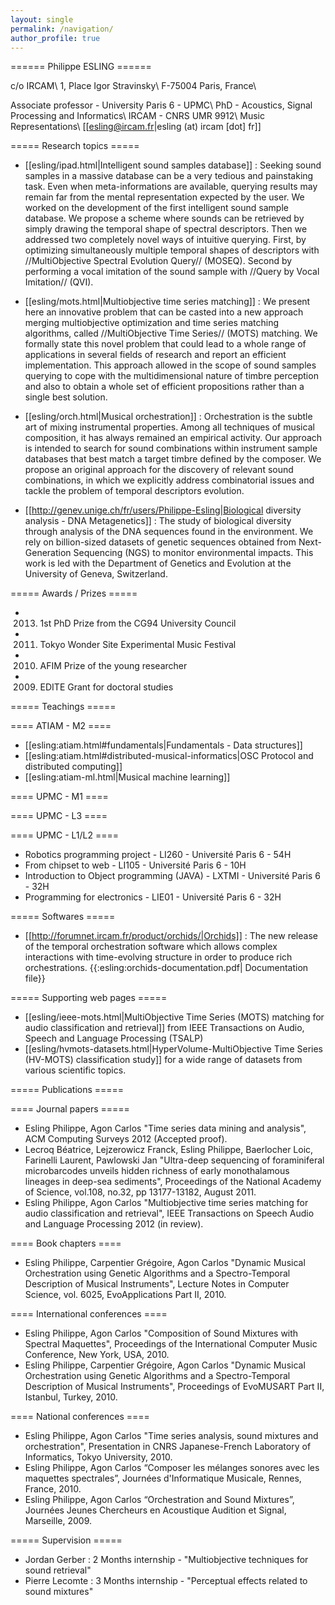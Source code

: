 ```yaml
---
layout: single
permalink: /navigation/
author_profile: true
---
```


====== Philippe ESLING ======

c/o IRCAM\\
1, Place Igor Stravinsky\\
F-75004 Paris, France\\

Associate professor - University Paris 6 - UPMC\\
PhD - Acoustics, Signal Processing and Informatics\\
IRCAM - CNRS UMR 9912\\
Music Representations\\
[[esling@ircam.fr|esling (at) ircam [dot] fr]]

===== Research topics =====

* [[esling/ipad.html|Intelligent sound samples database]] : Seeking sound samples in a massive database can be a very tedious and painstaking task. Even when meta-informations are available, querying results may remain far from the mental representation expected by the user. We worked on the development of the first intelligent sound sample database. We propose a scheme where sounds can be retrieved by  simply drawing the temporal shape of spectral descriptors. Then we addressed two completely novel ways of intuitive querying. First, by optimizing simultaneously multiple temporal shapes of descriptors with //MultiObjective Spectral Evolution Query// (MOSEQ). Second by performing a vocal imitation of the sound sample with //Query by Vocal Imitation// (QVI).

* [[esling/mots.html|Multiobjective time series matching]] :  We present here an innovative problem that can be casted into a new approach merging multiobjective optimization and time series matching algorithms, called //MultiObjective Time Series// (MOTS) matching. We formally state this novel problem that could lead to a whole range of applications in several fields of research and report an efficient implementation. This approach allowed in the scope of sound samples querying to cope with the multidimensional nature of timbre perception and also to obtain a whole set of efficient propositions rather than a single best solution.

* [[esling/orch.html|Musical orchestration]] : Orchestration is the subtle art of mixing instrumental properties. Among all techniques of musical composition, it has always remained an empirical activity. Our approach is intended to search for sound combinations within instrument sample databases that best match a target timbre defined by the composer. We propose an original approach for the discovery of relevant sound combinations, in which we explicitly address combinatorial issues and tackle the problem of temporal descriptors evolution.

* [[http://genev.unige.ch/fr/users/Philippe-Esling|Biological diversity analysis - DNA Metagenetics]] : The study of biological diversity through analysis of the DNA sequences found in the environment. We rely on billion-sized datasets of genetic sequences obtained from Next-Generation Sequencing (NGS) to monitor environmental impacts. This work is led with the Department of Genetics and Evolution at the University of Geneva, Switzerland.

===== Awards / Prizes =====

  * 2013. 1st PhD Prize from the CG94 University Council
  * 2011. Tokyo Wonder Site Experimental Music Festival
  * 2010. AFIM Prize of the young researcher
  * 2009. EDITE Grant for doctoral studies

===== Teachings =====

==== ATIAM - M2 ====
  * [[esling:atiam.html#fundamentals|Fundamentals - Data structures]]
  * [[esling:atiam.html#distributed-musical-informatics|OSC Protocol and distributed computing]]
  * [[esling:atiam-ml.html|Musical machine learning]]

==== UPMC - M1 ====

==== UPMC - L3 ====

==== UPMC - L1/L2 ====
  * Robotics programming project - LI260 - Université Paris 6 - 54H
  * From chipset to web - LI105 - Université Paris 6 - 10H
  * Introduction to Object programming (JAVA) - LXTMI - Université Paris 6 - 32H
  * Programming for electronics - LIE01 - Université Paris 6 - 32H

===== Softwares =====

  * [[http://forumnet.ircam.fr/product/orchids/|Orchids]] : The new release of the temporal orchestration software which allows complex interactions with time-evolving structure in order to produce rich orchestrations.
{{:esling:orchids-documentation.pdf| Documentation file}}

===== Supporting web pages =====
  * [[esling/ieee-mots.html|MultiObjective Time Series (MOTS) matching for audio classification and retrieval]] from IEEE Transactions on Audio, Speech and Language Processing (TSALP)
  * [[esling/hvmots-datasets.html|HyperVolume-MultiObjective Time Series (HV-MOTS) classification study]] for a wide range of datasets from various scientific topics.

===== Publications =====

==== Journal papers =====
  * Esling Philippe, Agon Carlos "Time series data mining and analysis", ACM Computing Surveys 2012 (Accepted proof).
  * Lecroq Béatrice, Lejzerowicz Franck, Esling Philippe, Baerlocher Loic, Farinelli Laurent, Pawlowski Jan "Ultra-deep sequencing of foraminiferal microbarcodes unveils hidden richness of early monothalamous lineages in deep-sea sediments", Proceedings of the National Academy of Science, vol.108, no.32, pp 13177-13182, August 2011.
  * Esling Philippe, Agon Carlos "Multiobjective time series matching for audio classification and retrieval", IEEE Transactions on Speech Audio and Language Processing 2012 (in review).

==== Book chapters ====
  * Esling Philippe, Carpentier Grégoire, Agon Carlos "Dynamic Musical Orchestration using Genetic Algorithms and a Spectro-Temporal Description of Musical Instruments", Lecture Notes in Computer Science, vol. 6025, EvoApplications Part II, 2010.

==== International conferences ====
  * Esling Philippe, Agon Carlos "Composition of Sound Mixtures with Spectral Maquettes", Proceedings of the International Computer Music Conference, New York, USA, 2010.
  * Esling Philippe, Carpentier Grégoire, Agon Carlos "Dynamic Musical Orchestration using Genetic Algorithms and a Spectro-Temporal Description of Musical Instruments", Proceedings of EvoMUSART Part II, Istanbul, Turkey, 2010.

==== National conferences ====
  * Esling Philippe, Agon Carlos "Time series analysis, sound mixtures and orchestration", Presentation in CNRS Japanese-French Laboratory of Informatics, Tokyo University, 2010.
  * Esling Philippe, Agon Carlos “Composer les mélanges sonores avec les maquettes spectrales”, Journées d'Informatique Musicale, Rennes, France, 2010.
  * Esling Philippe, Agon Carlos “Orchestration and Sound Mixtures”, Journées Jeunes Chercheurs en Acoustique Audition et Signal, Marseille, 2009.

===== Supervision =====
  * Jordan Gerber : 2 Months internship - "Multiobjective techniques for sound retrieval"
  * Pierre Lecomte : 3 Months internship - "Perceptual effects related to sound mixtures"
